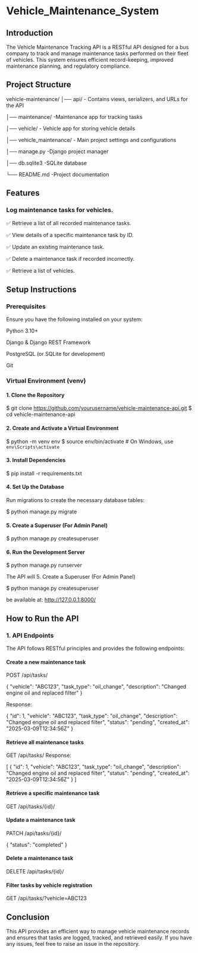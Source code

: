 # Vehicle_Maintenance_System
## Introduction
The Vehicle Maintenance Tracking API is a RESTful API designed for a bus company to track and manage maintenance tasks performed on their fleet of vehicles. This system ensures efficient record-keeping, improved maintenance planning, and regulatory compliance.

## Project Structure
vehicle-maintenance/
│── api/                  - Contains views, serializers, and URLs for the API

│── maintenance/         -Maintenance app for tracking tasks

│── vehicle/             - Vehicle app for storing vehicle details

│── vehicle_maintenance/ - Main project settings and configurations

│── manage.py            -Django project manager

│── db.sqlite3           -SQLite database

└── README.md            -Project documentation


## Features

### Log maintenance tasks for vehicles.

✅ Retrieve a list of all recorded maintenance tasks.

✅ View details of a specific maintenance task by ID.

✅ Update an existing maintenance task.

✅ Delete a maintenance task if recorded incorrectly.

✅ Retrieve a list of vehicles.



## Setup Instructions

### Prerequisites

Ensure you have the following installed on your system:

Python 3.10+

Django & Django REST Framework

PostgreSQL (or SQLite for development)

Git

### Virtual Environment (venv)
#### 1. Clone the Repository

$ git clone https://github.com/yourusername/vehicle-maintenance-api.git
$ cd vehicle-maintenance-api

#### 2. Create and Activate a Virtual Environment

$ python -m venv env
$ source env/bin/activate   # On Windows, use `env\Scripts\activate`

#### 3. Install Dependencies

$ pip install -r requirements.txt

#### 4. Set Up the Database

Run migrations to create the necessary database tables:

$ python manage.py migrate

#### 5. Create a Superuser (For Admin Panel)

$ python manage.py createsuperuser

#### 6. Run the Development Server

$ python manage.py runserver

The API will 5. Create a Superuser (For Admin Panel)

$ python manage.py createsuperuser

be available at: http://127.0.0.1:8000/

## How to Run the API

### 1. API Endpoints

The API follows RESTful principles and provides the following endpoints:

#### Create a new maintenance task

POST /api/tasks/

{
  "vehicle": "ABC123",
  "task_type": "oil_change",
  "description": "Changed engine oil and replaced filter"
}

Response:

{
  "id": 1,
  "vehicle": "ABC123",
  "task_type": "oil_change",
  "description": "Changed engine oil and replaced filter",
  "status": "pending",
  "created_at": "2025-03-09T12:34:56Z"
}

#### Retrieve all maintenance tasks

GET /api/tasks/
Response:

[
  {
    "id": 1,
    "vehicle": "ABC123",
    "task_type": "oil_change",
    "description": "Changed engine oil and replaced filter",
    "status": "pending",
    "created_at": "2025-03-09T12:34:56Z"
  }
]

#### Retrieve a specific maintenance task

GET /api/tasks/{id}/

#### Update a maintenance task

PATCH /api/tasks/{id}/

{
  "status": "completed"
}

#### Delete a maintenance task

DELETE /api/tasks/{id}/

#### Filter tasks by vehicle registration

GET /api/tasks/?vehicle=ABC123

## Conclusion

This API provides an efficient way to manage vehicle maintenance records and ensures that tasks are logged, tracked, and retrieved easily. If you have any issues, feel free to raise an issue in the repository.


